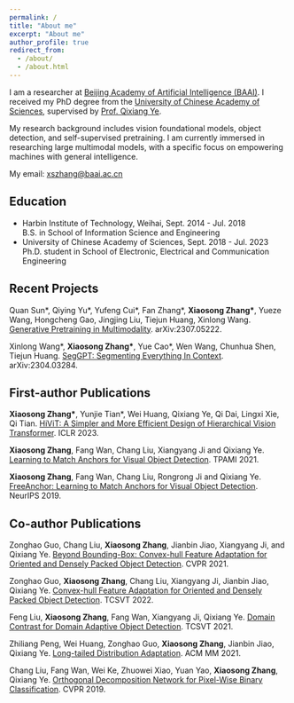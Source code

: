 ```yaml
---
permalink: /
title: "About me"
excerpt: "About me"
author_profile: true
redirect_from: 
  - /about/
  - /about.html
---
```


I am a researcher at [Beijing Academy of Artificial Intelligence (BAAI)](https://www.baai.ac.cn/english.html). I received my PhD degree from the [University of Chinese Academy of Sciences](http://english.ucas.ac.cn/), supervised by [Prof. Qixiang Ye](http://people.ucas.ac.cn/~0007279?language=en). 

My research background includes vision foundational models, object detection, and self-supervised pretraining. I am currently immersed in researching large multimodal models, with a specific focus on empowering machines with general intelligence. 

My email: xszhang@baai.ac.cn

## Education

<ul>
<li style="list-style-type: disc;">
Harbin Institute of Technology, Weihai, Sept. 2014 - Jul. 2018<br>B.S. in School of Information Science and Engineering
</li>

<li style="list-style-type: disc;">
University of Chinese Academy of Sciences, Sept. 2018 - Jul. 2023<br>Ph.D. student in School of Electronic, Electrical and Communication Engineering
</li>
</ul>

## Recent Projects

Quan Sun\*, Qiying Yu\*, Yufeng Cui\*, Fan Zhang\*, **Xiaosong Zhang\***, Yueze Wang, Hongcheng Gao, Jingjing Liu, Tiejun Huang, Xinlong Wang. [Generative Pretraining in Multimodality](https://arxiv.org/pdf/2307.05222). arXiv:2307.05222.

Xinlong Wang\*, **Xiaosong Zhang\***, Yue Cao\*, Wen Wang, Chunhua Shen, Tiejun Huang. [SegGPT: Segmenting Everything In Context](https://arxiv.org/pdf/2304.03284). arXiv:2304.03284.

## First-author Publications

**Xiaosong Zhang\***, Yunjie Tian\*, Wei Huang, Qixiang Ye, Qi Dai, Lingxi Xie, Qi Tian. [HiViT: A Simpler and More Efficient Design of Hierarchical Vision Transformer](https://openreview.net/pdf?id=3F6I-0-57SC). ICLR 2023.

**Xiaosong Zhang**, Fang Wan, Chang Liu, Xiangyang Ji and Qixiang Ye. [Learning to Match Anchors for Visual Object Detection](https://ieeexplore.ieee.org/document/9321141). TPAMI 2021.

**Xiaosong Zhang**, Fang Wan, Chang Liu, Rongrong Ji and Qixiang Ye. [FreeAnchor: Learning to Match Anchors for Visual Object Detection](https://proceedings.neurips.cc/paper/2019/file/43ec517d68b6edd3015b3edc9a11367b-Paper.pdf). NeurIPS 2019.


## Co-author Publications

Zonghao Guo, Chang Liu, **Xiaosong Zhang**, Jianbin Jiao, Xiangyang Ji, and Qixiang Ye. [Beyond Bounding-Box: Convex-hull Feature Adaptation for Oriented and Densely Packed Object Detection](https://openaccess.thecvf.com/content/CVPR2021/papers/Guo_Beyond_Bounding-Box_Convex-Hull_Feature_Adaptation_for_Oriented_and_Densely_Packed_CVPR_2021_paper.pdf). CVPR 2021.

Zonghao Guo, **Xiaosong Zhang**, Chang Liu, Xiangyang Ji, Jianbin Jiao, Qixiang Ye. [Convex-hull Feature Adaptation for Oriented and Densely Packed Object Detection](https://ieeexplore.ieee.org/document/9668956). TCSVT 2022. 

Feng Liu, **Xiaosong Zhang**, Fang Wan, Xiangyang Ji, Qixiang Ye. [Domain Contrast for Domain Adaptive Object Detection](https://ieeexplore.ieee.org/document/9462093). TCSVT 2021. 

Zhiliang Peng, Wei Huang, Zonghao Guo, **Xiaosong Zhang**, Jianbin Jiao, Qixiang Ye. [Long-tailed Distribution Adaptation](https://dl.acm.org/doi/10.1145/3474085.3475479). ACM MM 2021.

Chang Liu, Fang Wan, Wei Ke, Zhuowei Xiao, Yuan Yao, **Xiaosong Zhang**, Qixiang Ye. [Orthogonal Decomposition Network for Pixel-Wise Binary Classification](https://openaccess.thecvf.com/content_CVPR_2019/papers/Liu_Orthogonal_Decomposition_Network_for_Pixel-Binary_Classification_CVPR_2019_paper.pdf). CVPR 2019.

<!-- 
This is the front page of a website that is powered by the [academicpages template](https://github.com/academicpages/academicpages.github.io) and hosted on GitHub pages. [GitHub pages](https://pages.github.com) is a free service in which websites are built and hosted from code and data stored in a GitHub repository, automatically updating when a new commit is made to the respository. This template was forked from the [Minimal Mistakes Jekyll Theme](https://mmistakes.github.io/minimal-mistakes/) created by Michael Rose, and then extended to support the kinds of content that academics have: publications, talks, teaching, a portfolio, blog posts, and a dynamically-generated CV. You can fork [this repository](https://github.com/academicpages/academicpages.github.io) right now, modify the configuration and markdown files, add your own PDFs and other content, and have your own site for free, with no ads! An older version of this template powers my own personal website at [stuartgeiger.com](http://stuartgeiger.com), which uses [this Github repository](https://github.com/staeiou/staeiou.github.io).

A data-driven personal website
======
Like many other Jekyll-based GitHub Pages templates, academicpages makes you separate the website's content from its form. The content & metadata of your website are in structured markdown files, while various other files constitute the theme, specifying how to transform that content & metadata into HTML pages. You keep these various markdown (.md), YAML (.yml), HTML, and CSS files in a public GitHub repository. Each time you commit and push an update to the repository, the [GitHub pages](https://pages.github.com/) service creates static HTML pages based on these files, which are hosted on GitHub's servers free of charge.

Many of the features of dynamic content management systems (like Wordpress) can be achieved in this fashion, using a fraction of the computational resources and with far less vulnerability to hacking and DDoSing. You can also modify the theme to your heart's content without touching the content of your site. If you get to a point where you've broken something in Jekyll/HTML/CSS beyond repair, your markdown files describing your talks, publications, etc. are safe. You can rollback the changes or even delete the repository and start over -- just be sure to save the markdown files! Finally, you can also write scripts that process the structured data on the site, such as [this one](https://github.com/academicpages/academicpages.github.io/blob/master/talkmap.ipynb) that analyzes metadata in pages about talks to display [a map of every location you've given a talk](https://academicpages.github.io/talkmap.html).

Getting started
======
1. Register a GitHub account if you don't have one and confirm your e-mail (required!)
1. Fork [this repository](https://github.com/academicpages/academicpages.github.io) by clicking the "fork" button in the top right. 
1. Go to the repository's settings (rightmost item in the tabs that start with "Code", should be below "Unwatch"). Rename the repository "[your GitHub username].github.io", which will also be your website's URL.
1. Set site-wide configuration and create content & metadata (see below -- also see [this set of diffs](http://archive.is/3TPas) showing what files were changed to set up [an example site](https://getorg-testacct.github.io) for a user with the username "getorg-testacct")
1. Upload any files (like PDFs, .zip files, etc.) to the files/ directory. They will appear at https://[your GitHub username].github.io/files/example.pdf.  
1. Check status by going to the repository settings, in the "GitHub pages" section

Site-wide configuration
------
The main configuration file for the site is in the base directory in [_config.yml](https://github.com/academicpages/academicpages.github.io/blob/master/_config.yml), which defines the content in the sidebars and other site-wide features. You will need to replace the default variables with ones about yourself and your site's github repository. The configuration file for the top menu is in [_data/navigation.yml](https://github.com/academicpages/academicpages.github.io/blob/master/_data/navigation.yml). For example, if you don't have a portfolio or blog posts, you can remove those items from that navigation.yml file to remove them from the header. 

Create content & metadata
------
For site content, there is one markdown file for each type of content, which are stored in directories like _publications, _talks, _posts, _teaching, or _pages. For example, each talk is a markdown file in the [_talks directory](https://github.com/academicpages/academicpages.github.io/tree/master/_talks). At the top of each markdown file is structured data in YAML about the talk, which the theme will parse to do lots of cool stuff. The same structured data about a talk is used to generate the list of talks on the [Talks page](https://academicpages.github.io/talks), each [individual page](https://academicpages.github.io/talks/2012-03-01-talk-1) for specific talks, the talks section for the [CV page](https://academicpages.github.io/cv), and the [map of places you've given a talk](https://academicpages.github.io/talkmap.html) (if you run this [python file](https://github.com/academicpages/academicpages.github.io/blob/master/talkmap.py) or [Jupyter notebook](https://github.com/academicpages/academicpages.github.io/blob/master/talkmap.ipynb), which creates the HTML for the map based on the contents of the _talks directory).

**Markdown generator**

I have also created [a set of Jupyter notebooks](https://github.com/academicpages/academicpages.github.io/tree/master/markdown_generator
) that converts a CSV containing structured data about talks or presentations into individual markdown files that will be properly formatted for the academicpages template. The sample CSVs in that directory are the ones I used to create my own personal website at stuartgeiger.com. My usual workflow is that I keep a spreadsheet of my publications and talks, then run the code in these notebooks to generate the markdown files, then commit and push them to the GitHub repository.

How to edit your site's GitHub repository
------
Many people use a git client to create files on their local computer and then push them to GitHub's servers. If you are not familiar with git, you can directly edit these configuration and markdown files directly in the github.com interface. Navigate to a file (like [this one](https://github.com/academicpages/academicpages.github.io/blob/master/_talks/2012-03-01-talk-1.md) and click the pencil icon in the top right of the content preview (to the right of the "Raw | Blame | History" buttons). You can delete a file by clicking the trashcan icon to the right of the pencil icon. You can also create new files or upload files by navigating to a directory and clicking the "Create new file" or "Upload files" buttons. 

Example: editing a markdown file for a talk
![Editing a markdown file for a talk](/images/editing-talk.png)

For more info
------
More info about configuring academicpages can be found in [the guide](https://academicpages.github.io/markdown/). The [guides for the Minimal Mistakes theme](https://mmistakes.github.io/minimal-mistakes/docs/configuration/) (which this theme was forked from) might also be helpful. -->
